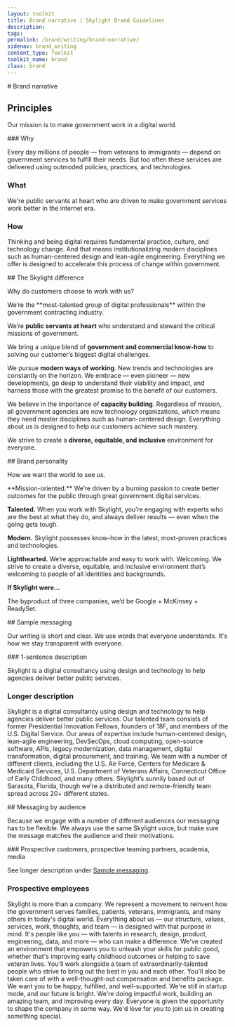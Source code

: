 ```yaml
---
layout: toolkit
title: Brand narrative | Skylight Brand Guidelines
description:
tags:
permalink: /brand/writing/brand-narrative/
sidenav: brand_writing
content_type: Toolkit
toolkit_name: brand
class: brand
---
```


<div class="row brand__content-section">
<div class="col-md-4" markdown="1">
# Brand narrative

## Principles

Our mission is to make government work in a digital world.
</div>
<div class="col-md-8">
<div class="example" markdown="1">
### Why

Every day millions of people — from veterans to immigrants — depend on government services to fulfill their needs. But too often these services are delivered using outmoded policies, practices, and technologies.

### What

We're public servants at heart who are driven to make government services work better in the internet era.

### How

Thinking and being digital requires fundamental practice, culture, and technology change. And that means institutionalizing modern disciplines such as human-centered design and lean-agile engineering. Everything we offer is designed to accelerate this process of change within government.
</div>
</div>
</div>

<div class="row brand__content-section">
<div class="col-md-4" markdown="1">
## The Skylight difference

Why do customers choose to work with us?
</div>
<div class="col-md-8">
<div class="example" markdown="1">
We’re the **most-talented group of digital professionals** within the government contracting industry.

We’re **public servants at heart** who understand and steward the critical missions of government.

We bring a unique blend of **government and commercial know-how** to solving our customer’s biggest digital challenges.

We pursue **modern ways of working**. New trends and technologies are constantly on the horizon. We embrace — even pioneer — new developments, go deep to understand their viability and impact, and harness those with the greatest promise to the benefit of our customers.

We believe in the importance of **capacity building**. Regardless of mission, all government agencies are now technology organizations, which means they need master disciplines such as human-centered design. Everything about us is designed to help our customers achieve such mastery.

We strive to create a **diverse, equitable, and inclusive** environment for everyone.
</div>
</div>
</div>

<div class="row brand__content-section">
<div class="col-md-4" markdown="1">
## Brand personality

How we want the world to see us.
</div>
<div class="col-md-8">
<div class="example" markdown="1">
**Mission-oriented.** We’re driven by a burning passion to create better outcomes for the public through great government digital services.

**Talented.** When you work with Skylight, you’re engaging with experts who are the best at what they do, and always deliver results — even when the going gets tough.

**Modern.** Skylight possesses know-how in the latest, most-proven practices and technologies.

**Lighthearted.** We’re approachable and easy to work with.
Welcoming. We strive to create a diverse, equitable, and inclusive environment that’s welcoming to people of all identities and backgrounds.

**If Skylight were...**

The byproduct of three companies, we’d be Google + McKinsey + ReadySet.
</div>
</div>
</div>

<div class="row brand__content-section">
<div class="col-md-4" markdown="1">
## Sample messaging

Our writing is short and clear. We use words that everyone understands. It's how we stay transparent with everyone.
</div>
<div class="col-md-8">
<div class="example" markdown="1">
### 1-sentence description

Skylight is a digital consultancy using design and technology to help agencies deliver better public services.

### Longer description

Skylight is a digital consultancy using design and technology to help agencies deliver better public services. Our talented team consists of former Presidential Innovation Fellows, founders of 18F, and members of the U.S. Digital Service. Our areas of expertise include human-centered design, lean-agile engineering, DevSecOps, cloud computing, open-source software, APIs, legacy modernization, data management, digital transformation, digital procurement, and training. We team with a number of different clients, including the U.S. Air Force, Centers for Medicare & Medicaid Services, U.S. Department of Veterans Affairs, Connecticut Office of Early Childhood, and many others. Skylight’s sunnily based out of Sarasota, Florida, though we’re a distributed and remote-friendly team spread across 20+ different states.
</div>
</div>
</div>

<div class="row brand__content-section">
<div class="col-md-4" markdown="1">
## Messaging by audience

Because we engage with a number of different audiences our messaging has to be flexible. We always use the same Skylight voice, but make sure the message matches the audience and their motivations.
</div>
<div class="col-md-8">
<div class="example" markdown="1">
### Prospective customers, prospective teaming partners, academia, media

See longer description under [Sample messaging](#sample-messaging).

### Prospective employees

Skylight is more than a company. We represent a movement to reinvent how the government serves families, patients, veterans, immigrants, and many others in today's digital world. Everything about us — our structure, values, services, work, thoughts, and team — is designed with that purpose in mind. It's people like you — with talents in research, design, product, engineering, data, and more — who can make a difference. We've created an environment that empowers you to unleash your skills for public good, whether that's improving early childhood outcomes or helping to save veteran lives. You'll work alongside a team of extraordinarily-talented people who strive to bring out the best in you and each other. You'll also be taken care of with a well-thought-out compensation and benefits package. We want you to be happy, fulfilled, and well-supported. We're still in startup mode, and our future is bright. We're doing impactful work, building an amazing team, and improving every day. Everyone is given the opportunity to shape the company in some way. We'd love for you to join us in creating something special.
</div>
</div>
</div>
